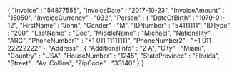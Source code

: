 {
    "Invoice" : "54877555",
    "InvoiceDate" : "2017-10-23",
    "InvoiceAmount" : "15050",
    "InvoiceCurrency" : "032",
    "Person" : {
        "DateOfBirth" : "1979-01-12",
        "FirstName" : "John",
        "Gender" : "M",
        "IDNumber" : "54111111",
        "IDType" : "200",
        "LastName" : "Doe",
        "MiddleName" : "Michael",
        "Nationality" : "ARG",
        "PhoneNumber1" : "+1 011 11111111",
        "PhoneNumber2" : "+1 011 22222222"
    },
    "Address" : {
        "AdditionalInfo" : "2 A",
        "City" : "Miami",
        "Country" : "USA",
        "HouseNumber" : "1245",
        "StateProvince" : "Florida",
        "Street" : "Av. Collins",
        "ZipCode" : "33140"
    }
}
